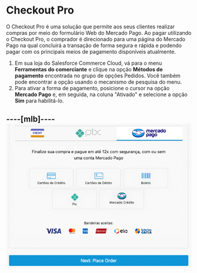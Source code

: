 # Checkout Pro

O Checkout Pro é uma solução que permite aos seus clientes realizar compras por meio do formulário Web do Mercado Pago. Ao pagar utilizando o Checkout Pro, o comprador é direcionado para uma página do Mercado Pago na qual concluirá a transação de forma segura e rápida e podendo pagar com os principais meios de pagamento disponíveis atualmente.

1. Em sua loja do Salesforce Commerce Cloud, vá para o menu **Ferramentas do comerciante** e clique na opção **Métodos de pagamento** encontrada no grupo de opções Pedidos. Você também pode encontrar a opção usando o mecanismo de pesquisa do menu.
2. Para ativar a forma de pagamento, posicione o cursor na opção **Mercado Pago** e, em seguida, na coluna "Ativado" e selecione a opção **Sim** para habilitá-lo.

----[mlb]----
![chopro-br](/images/salesforce/chopro-br.png)
------------